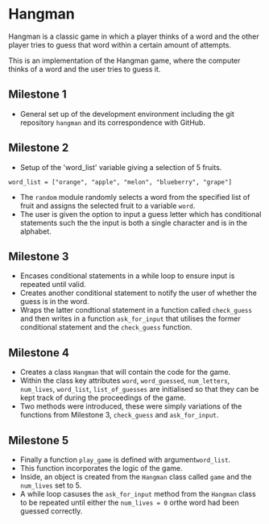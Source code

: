 # Hangman
Hangman is a classic game in which a player thinks of a word and the other player tries to guess that word within a certain amount of attempts.

This is an implementation of the Hangman game, where the computer thinks of a word and the user tries to guess it.

## Milestone 1

- General set up of the development environment including the git repository `hangman` and its correspondence with GitHub.

## Milestone 2

- Setup of the 'word_list' variable giving a selection of 5 fruits.


```
word_list = ["orange", "apple", "melon", "blueberry", "grape"]
```

- The `random` module randomly selects a word from the specified list of fruit and assigns the selected fruit to a variable `word`.
- The user is given the option to input a guess letter which has conditional statements such the the input is both a single character and is in the alphabet.

## Milestone 3

- Encases conditional statements in a while loop to ensure input is repeated until valid.
- Creates another conditional statement to notify the user of whether the guess is in the word.
- Wraps the latter condtional statement in a function called `check_guess` and then writes in a function `ask_for_input` that utilises the former conditional statement and the `check_guess` function.

## Milestone 4

- Creates a class `Hangman` that will contain the code for the game.
- Within the class key attributes `word`, `word_guessed`, `num_letters`, `num_lives`, `word_list`, `list_of_guesses` are initialised so that they can be kept track of during the proceedings of the game.
- Two methods were introduced, these were simply variations of the functions from Milestone 3, `check_guess` and `ask_for_input`.

## Milestone 5

- Finally a function `play_game` is defined with argument`word_list`.
- This function incorporates the logic of the game.
- Inside, an object is created from the `Hangman` class called `game` and the `num_lives` set to 5.
- A while loop casuses the `ask_for_input` method from the `Hangman` class to be repeated until either the `num_lives = 0` orthe word had been guessed correctly.
